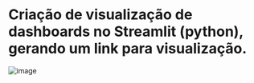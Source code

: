 # Criação de visualização de dashboards no Streamlit (python), gerando um link para visualização. 

![image](https://github.com/user-attachments/assets/d8f6bba2-c3f9-459a-80c5-09d6f50f1b8e)
